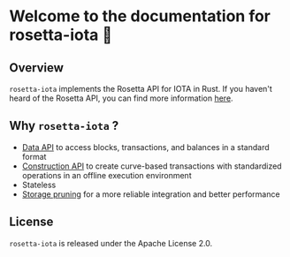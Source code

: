# Welcome to the documentation for rosetta-iota  📖

## Overview

`rosetta-iota` implements the Rosetta API for IOTA in Rust. If you haven't heard of the Rosetta API, you can find more information [here](https://www.rosetta-api.org/).

## Why `rosetta-iota` ?

 - [Data API](https://www.rosetta-api.org/docs/data_api_introduction.html) to access blocks, transactions, and balances in a standard format
 - [Construction API](https://www.rosetta-api.org/docs/construction_api_introduction.html) to create curve-based transactions with standardized operations in an offline execution environment
 - Stateless
 - [Storage pruning](https://www.rosetta-api.org/docs/storage_pruning.html) for a more reliable integration and better performance
  
## License
`rosetta-iota` is released under the Apache License 2.0.